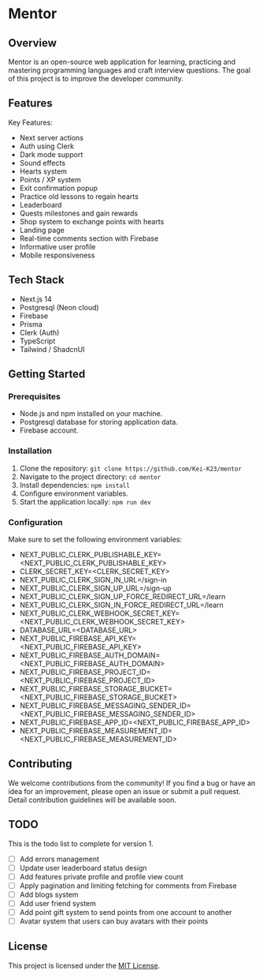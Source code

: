 # Mentor

## Overview

Mentor is an open-source web application for learning, practicing and mastering programming languages and craft interview questions. The goal of this project is to improve the developer community.

## Features

Key Features:

- Next server actions
- Auth using Clerk
- Dark mode support
- Sound effects
- Hearts system
- Points / XP system
- Exit confirmation popup
- Practice old lessons to regain hearts
- Leaderboard
- Quests milestones and gain rewards
- Shop system to exchange points with hearts
- Landing page
- Real-time comments section with Firebase
- Informative user profile
- Mobile responsiveness

## Tech Stack

- Next.js 14
- Postgresql (Neon cloud)
- Firebase
- Prisma
- Clerk (Auth)
- TypeScript
- Tailwind / ShadcnUI

## Getting Started

### Prerequisites

- Node.js and npm installed on your machine.
- Postgresql database for storing application data.
- Firebase account.

### Installation

1. Clone the repository: `git clone https://github.com/Kei-K23/mentor`
2. Navigate to the project directory: `cd mentor`
3. Install dependencies: `npm install`
4. Configure environment variables.
5. Start the application locally: `npm run dev`

### Configuration

Make sure to set the following environment variables:

- NEXT_PUBLIC_CLERK_PUBLISHABLE_KEY=<NEXT_PUBLIC_CLERK_PUBLISHABLE_KEY>
- CLERK_SECRET_KEY=<CLERK_SECRET_KEY>
- NEXT_PUBLIC_CLERK_SIGN_IN_URL=/sign-in
- NEXT_PUBLIC_CLERK_SIGN_UP_URL=/sign-up
- NEXT_PUBLIC_CLERK_SIGN_UP_FORCE_REDIRECT_URL=/learn
- NEXT_PUBLIC_CLERK_SIGN_IN_FORCE_REDIRECT_URL=/learn
- NEXT_PUBLIC_CLERK_WEBHOOK_SECRET_KEY=<NEXT_PUBLIC_CLERK_WEBHOOK_SECRET_KEY>
- DATABASE_URL=<DATABASE_URL>
- NEXT_PUBLIC_FIREBASE_API_KEY=<NEXT_PUBLIC_FIREBASE_API_KEY>
- NEXT_PUBLIC_FIREBASE_AUTH_DOMAIN=<NEXT_PUBLIC_FIREBASE_AUTH_DOMAIN>
- NEXT_PUBLIC_FIREBASE_PROJECT_ID=<NEXT_PUBLIC_FIREBASE_PROJECT_ID>
- NEXT_PUBLIC_FIREBASE_STORAGE_BUCKET=<NEXT_PUBLIC_FIREBASE_STORAGE_BUCKET>
- NEXT_PUBLIC_FIREBASE_MESSAGING_SENDER_ID=<NEXT_PUBLIC_FIREBASE_MESSAGING_SENDER_ID>
- NEXT_PUBLIC_FIREBASE_APP_ID=<NEXT_PUBLIC_FIREBASE_APP_ID>
- NEXT_PUBLIC_FIREBASE_MEASUREMENT_ID=<NEXT_PUBLIC_FIREBASE_MEASUREMENT_ID>

## Contributing

We welcome contributions from the community! If you find a bug or have an idea for an improvement, please open an issue or submit a pull request. Detail contribution guidelines will be available soon.

## TODO

This is the todo list to complete for version 1.

- [ ] Add errors management
- [ ] Update user leaderboard status design
- [ ] Add features private profile and profile view count
- [ ] Apply pagination and limiting fetching for comments from Firebase
- [ ] Add blogs system
- [ ] Add user friend system
- [ ] Add point gift system to send points from one account to another
- [ ] Avatar system that users can buy avatars with their points

## License

This project is licensed under the [MIT License](LICENSE).
